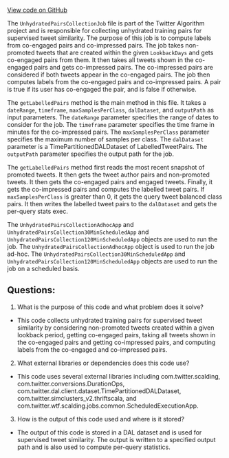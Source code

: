 [View code on GitHub](https://github.com/misbahsy/the-algorithm/src/scala/com/twitter/simclusters_v2/scalding/tweet_similarity/UnhydratedPairsCollectionJob.scala)

The `UnhydratedPairsCollectionJob` file is part of the Twitter Algorithm project and is responsible for collecting unhydrated training pairs for supervised tweet similarity. The purpose of this job is to compute labels from co-engaged pairs and co-impressed pairs. The job takes non-promoted tweets that are created within the given `LookbackDays` and gets co-engaged pairs from them. It then takes all tweets shown in the co-engaged pairs and gets co-impressed pairs. The co-impressed pairs are considered if both tweets appear in the co-engaged pairs. The job then computes labels from the co-engaged pairs and co-impressed pairs. A pair is true if its user has co-engaged the pair, and is false if otherwise.

The `getLabelledPairs` method is the main method in this file. It takes a `dateRange`, `timeframe`, `maxSamplesPerClass`, `dalDataset`, and `outputPath` as input parameters. The `dateRange` parameter specifies the range of dates to consider for the job. The `timeframe` parameter specifies the time frame in minutes for the co-impressed pairs. The `maxSamplesPerClass` parameter specifies the maximum number of samples per class. The `dalDataset` parameter is a TimePartitionedDALDataset of LabelledTweetPairs. The `outputPath` parameter specifies the output path for the job.

The `getLabelledPairs` method first reads the most recent snapshot of promoted tweets. It then gets the tweet author pairs and non-promoted tweets. It then gets the co-engaged pairs and engaged tweets. Finally, it gets the co-impressed pairs and computes the labelled tweet pairs. If `maxSamplesPerClass` is greater than 0, it gets the query tweet balanced class pairs. It then writes the labelled tweet pairs to the `dalDataset` and gets the per-query stats exec.

The `UnhydratedPairsCollectionAdhocApp` and `UnhydratedPairsCollection30MinScheduledApp` and `UnhydratedPairsCollection120MinScheduledApp` objects are used to run the job. The `UnhydratedPairsCollectionAdhocApp` object is used to run the job ad-hoc. The `UnhydratedPairsCollection30MinScheduledApp` and `UnhydratedPairsCollection120MinScheduledApp` objects are used to run the job on a scheduled basis.
## Questions: 
 1. What is the purpose of this code and what problem does it solve?
- This code collects unhydrated training pairs for supervised tweet similarity by considering non-promoted tweets created within a given lookback period, getting co-engaged pairs, taking all tweets shown in the co-engaged pairs and getting co-impressed pairs, and computing labels from the co-engaged and co-impressed pairs.
2. What external libraries or dependencies does this code use?
- This code uses several external libraries including com.twitter.scalding, com.twitter.conversions.DurationOps, com.twitter.dal.client.dataset.TimePartitionedDALDataset, com.twitter.simclusters_v2.thriftscala, and com.twitter.wtf.scalding.jobs.common.ScheduledExecutionApp.
3. How is the output of this code used and where is it stored?
- The output of this code is stored in a DAL dataset and is used for supervised tweet similarity. The output is written to a specified output path and is also used to compute per-query statistics.